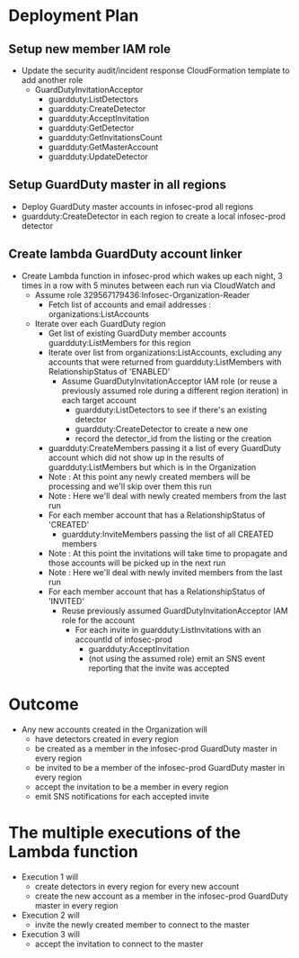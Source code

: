 # Deployment Plan

## Setup new member IAM role

* Update the security audit/incident response CloudFormation template to add
  another role
  * GuardDutyInvitationAcceptor
    * guardduty:ListDetectors
    * guardduty:CreateDetector
    * guardduty:AcceptInvitation
    * guardduty:GetDetector
    * guardduty:GetInvitationsCount
    * guardduty:GetMasterAccount
    * guardduty:UpdateDetector

## Setup GuardDuty master in all regions
    
* Deploy GuardDuty master accounts in infosec-prod all regions
* guardduty:CreateDetector in each region to create a local infosec-prod detector

## Create lambda GuardDuty account linker

* Create Lambda function in infosec-prod which wakes up each night, 3 times in a
 row with 5 minutes between each run via CloudWatch and
    * Assume role 329567179436:Infosec-Organization-Reader
        * Fetch list of accounts and email addresses : organizations:ListAccounts
    * Iterate over each GuardDuty region
        * Get list of existing GuardDuty member accounts guardduty:ListMembers
        for this region
        * Iterate over list from organizations:ListAccounts, excluding any accounts
        that were returned from guardduty:ListMembers with RelationshipStatus of
        'ENABLED'
          * Assume GuardDutyInvitationAcceptor IAM role (or reuse a previously
          assumed role during a different region iteration) in each target account
            * guardduty:ListDetectors to see if there's an existing detector
            * guardduty:CreateDetector to create a new one
            * record the detector_id from the listing or the creation
        * guardduty:CreateMembers passing it a list of every GuardDuty
        account which did not show up in the results of guardduty:ListMembers but
        which is in the Organization
        * Note : At this point any newly created members will be processing and
        we'll skip over them this run
        * Note : Here we'll deal with newly created members from the last run
        * For each member account that has a RelationshipStatus of 'CREATED'
            * guardduty:InviteMembers passing the list of all CREATED members
        * Note : At this point the invitations will take time to propagate and those
        accounts will be picked up in the next run
        * Note : Here we'll deal with newly invited members from the last run
        * For each member account that has a RelationshipStatus of 'INVITED'
            * Reuse previously assumed GuardDutyInvitationAcceptor IAM role for the
            account
                * For each invite in guardduty:ListInvitations with an accountId of
                infosec-prod
                    * guardduty:AcceptInvitation
                    * (not using the assumed role) emit an SNS event reporting that
                    the invite was accepted

# Outcome

* Any new accounts created in the Organization will
  * have detectors created in every region
  * be created as a member in the infosec-prod GuardDuty master in every region
  * be invited to be a member of the infosec-prod GuardDuty master in every region
  * accept the invitation to be a member in every region
  * emit SNS notifications for each accepted invite

# The multiple executions of the Lambda function

* Execution 1 will
  * create detectors in every region for every new account
  * create the new account as a member in the infosec-prod GuardDuty master in every region
* Execution 2 will
  * invite the newly created member to connect to the master
* Execution 3 will
  * accept the invitation to connect to the master
